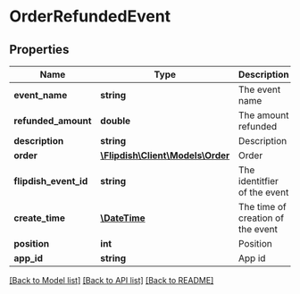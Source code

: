 # OrderRefundedEvent

## Properties
Name | Type | Description | Notes
------------ | ------------- | ------------- | -------------
**event_name** | **string** | The event name | [optional] 
**refunded_amount** | **double** | The amount refunded | [optional] 
**description** | **string** | Description | [optional] 
**order** | [**\Flipdish\Client\Models\Order**](Order.md) | Order | [optional] 
**flipdish_event_id** | **string** | The identitfier of the event | [optional] 
**create_time** | [**\DateTime**](\DateTime.md) | The time of creation of the event | [optional] 
**position** | **int** | Position | [optional] 
**app_id** | **string** | App id | [optional] 

[[Back to Model list]](../README.md#documentation-for-models) [[Back to API list]](../README.md#documentation-for-api-endpoints) [[Back to README]](../README.md)


